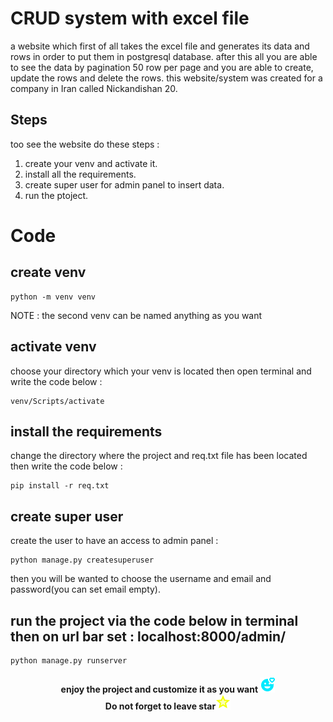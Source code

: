 # CRUD system with excel file
a website which first of all takes the excel file and generates its data and rows in order to put them in postgresql database.
after this all you are able to see the data by pagination 50 row per page and you are able to create, update the rows and delete the rows.
this website/system was created for a company in Iran called Nickandishan 20.


## Steps
too see the website do these steps :

1. create your venv and activate it.
2. install all the requirements.
3. create super user for admin panel to insert data.
4. run the ptoject.


# Code

## create venv
    
    python -m venv venv
    
NOTE : the second venv can be named anything as you want

## activate venv
choose your directory which your venv is located then open terminal and write the code below :

    venv/Scripts/activate

## install the requirements
change the directory where the project and req.txt file has been located then write the code below :

    pip install -r req.txt

## create super user
create the user to have an access to admin panel :

    python manage.py createsuperuser

then you will be wanted to choose the username and email and password(you can set email empty).

## run the project via the code below in terminal then on url bar set : localhost:8000/admin/

    python manage.py runserver


<h4 align="center">enjoy the project and customize it as you want <img src="https://github.com/Alirezazamirian/test_mobile_shop/blob/main/icons8-smile-24.png"><br>Do not forget to leave star<img src="https://github.com/Alirezazamirian/test_mobile_shop/blob/main/icons8-star-24.png"></h4>
